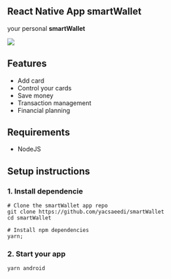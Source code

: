 ## React Native App smartWallet
your personal  **smartWallet**

![](./Dosc/9.jpg)
## Features

-   Add card
- Control your cards
- Save money
-  Transaction management
-   Financial planning 
 ## Requirements
 
-   NodeJS
 ##  Setup instructions
 ### 1. Install dependencie
 

    # Clone the smartWallet app repo
    git clone https://github.com/yacsaeedi/smartWallet
	cd smartWallet
	
	# Install npm dependencies
	yarn;
 ### 2. Start your app

    yarn android
